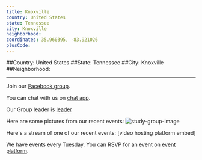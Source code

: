 ```yaml
---
title: Knoxville
country: United States
state: Tennessee
city: Knoxville
neighborhood: 
coordinates: 35.960395, -83.921026
plusCode:
---
```


##Country: United States
##State: Tennessee
##City: Knoxville
##Neighborhood: 
*****
Join our [Facebook group](https://www.facebook.com/groups/free.code.camp.knoxville.tn).

You can chat with us on [chat app]().

Our Group leader is [leader]()

Here are some pictures from our recent events:
![study-group-image]()

Here's a stream of one of our recent events:
[video hosting platform embed]

We have events every Tuesday. You can RSVP for an event on [event platform]().
